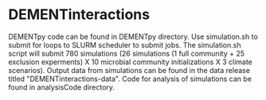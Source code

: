 # DEMENTinteractions
 
DEMENTpy code can be found in DEMENTpy directory. Use simulation.sh to submit for loops to SLURM scheduler to submit jobs.
The simulation.sh script will submit 780 simulations (26 simulations (1 full community + 25 exclusion experments) X 10 microbial community initializations X 3 climate scenarios).
Output data from simulations can be found in the data release titled "DEMENTinteractions-data".
Code for analysis of simulations can be found in analysisCode directory. 

